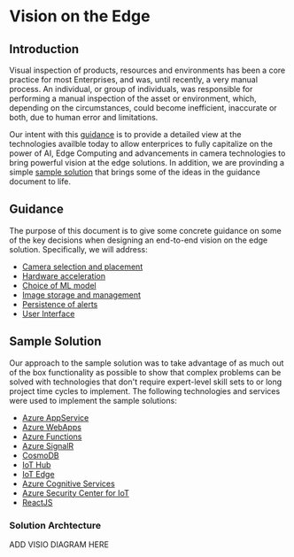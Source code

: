# Vision on the Edge

## Introduction

Visual inspection of products, resources and environments has been a core practice for most Enterprises, and was, until recently, a very manual process. An individual, or group of individuals, was responsible for performing a manual inspection of the asset or environment, which, depending on the circumstances, could become inefficient, inaccurate or both, due to human error and limitations.

Our intent with this [guidance](/docs/guidance.md) is to provide a detailed view at the technologies availble today to allow enterprices to fully capitalize on the power of AI, Edge Computing and advancements in camera technologies to bring powerful vision at the edge solutions. In addition, we are provinding a simple [sample solution](/docs/vision-sample.md) that brings some of the ideas in the guidance document to life. 

## Guidance

The purpose of this document is to give some concrete guidance on some of the key decisions when designing an end-to-end vision on the edge solution. Specifically, we will address:

* [Camera selection and placement](docs/guidance.md#camera-considerations)
* [Hardware acceleration](/docs/guidance.md#hardware-acceleration)
* [Choice of ML model](/docs/guidance.md#machine-learning-model)
* [Image storage and management](/docs/guidance.md#image-storage-and-management)
* [Persistence of alerts](/docs/guidance.md#inferencing-results-persistence)
* [User Interface](/docs/guidance.md#user-interface)

## Sample Solution

Our approach to the sample solution was to take advantage of as much out of the box functionality as possible to show that complex problems can be solved with technologies that don't require expert-level skill sets to or long project time cycles to implement. The following technologies and services were used to implement the sample solutions:

* [Azure AppService](https://docs.microsoft.com/en-us/azure/app-service/)
* [Azure WebApps](https://docs.microsoft.com/en-us/azure/app-service/)
* [Azure Functions](https://docs.microsoft.com/en-us/azure/azure-functions/)
* [Azure SignalR](https://docs.microsoft.com/en-us/azure/azure-signalr/)
* [CosmoDB](https://docs.microsoft.com/en-us/azure/cosmos-db/)
* [IoT Hub](https://docs.microsoft.com/en-us/azure/iot-hub/)
* [IoT Edge](https://docs.microsoft.com/en-us/azure/iot-edge/)
* [Azure Cognitive Services](https://docs.microsoft.com/en-us/azure/machine-learning/)
* [Azure Security Center for IoT](https://docs.microsoft.com/en-us/azure/asc-for-iot/)
* [ReactJS]()
  
### Solution Archtecture

ADD VISIO DIAGRAM HERE
